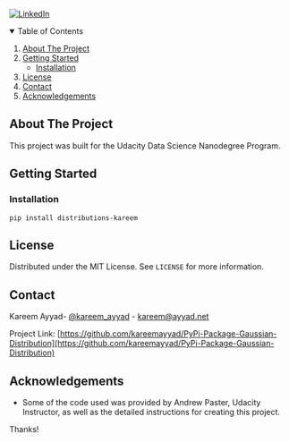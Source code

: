 [![LinkedIn][linkedin-shield]][linkedin-url]
<!-- TABLE OF CONTENTS -->
<details open="open">
  <summary>Table of Contents</summary>
  <ol>
    <li>
      <a href="#about-the-project">About The Project</a>
    </li>
    <li>
      <a href="#getting-started">Getting Started</a>
      <ul>
        <li><a href="#installation">Installation</a></li>
      </ul>
    </li>
    <li><a href="#license">License</a></li>
    <li><a href="#contact">Contact</a></li>
    <li><a href="#acknowledgements">Acknowledgements</a></li>
  </ol>
</details>



<!-- ABOUT THE PROJECT -->
## About The Project

This project was built for the Udacity Data Science Nanodegree Program.

<!-- GETTING STARTED -->
## Getting Started
### Installation
   ```pip install distributions-kareem```


<!-- LICENSE -->
## License

Distributed under the MIT License. See `LICENSE` for more information.

<!-- CONTACT -->
## Contact

Kareem Ayyad- [@kareem_ayyad](https://twitter.com/kareem_ayyad) - kareem@ayyad.net

Project Link: [https://github.com/kareemayyad/PyPi-Package-Gaussian-Distribution](https://github.com/kareemayyad/PyPi-Package-Gaussian-Distribution)

<!-- ACKNOWLEDGEMENTS -->
## Acknowledgements
* Some of the code used was provided by Andrew Paster, Udacity Instructor, as well as the detailed instructions for creating this project.

Thanks!

[linkedin-shield]: https://img.shields.io/badge/-LinkedIn-black.svg?style=for-the-badge&logo=linkedin&colorB=555
[linkedin-url]: https://www.linkedin.com/in/kareemayyad/